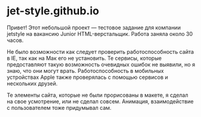# jet-style.github.io

Привет!
Этот небольшой проект — тестовое задание для компании jetstyle на вакансию Junior HTML-верстальщик.
Работа заняла около 30 часов.

Не было возможности как следует проверить работоспособность сайта в IE, так как на Мак его не установить. Те сервисы, которые предоставляют такую возможность очевидных ошибок не выявили, но я знаю, что они могут врать. Работоспособность в мобильных устройствах Apple также проверялась с помощью сервисов и нескольких друзей.

Те элементы сайта, которые не были прорисованы в макете, я сделал на свое усмотрение, или не сделал совсем. Анимация, взаимодействие с пользователем тоже придумывал сам.
